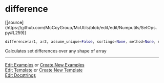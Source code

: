 # <a id="McUtils.Numputils.SetOps.difference">difference</a>
<div class="docs-source-link" markdown="1">
[[source](https://github.com/McCoyGroup/McUtils/blob/edit/edit/Numputils/SetOps.py#L259)]
</div>

```python
difference(ar1, ar2, assume_unique=False, sortings=None, method=None, union_sorting=None): 
```
Calculates set differences over any shape of array 



___

[Edit Examples](https://github.com/McCoyGroup/McUtils/edit/gh-pages/ci/examples/McUtils/Numputils/SetOps/difference.md) or 
[Create New Examples](https://github.com/McCoyGroup/McUtils/new/gh-pages/?filename=ci/examples/McUtils/Numputils/SetOps/difference.md) <br/>
[Edit Template](https://github.com/McCoyGroup/McUtils/edit/gh-pages/ci/docs/McUtils/Numputils/SetOps/difference.md) or 
[Create New Template](https://github.com/McCoyGroup/McUtils/new/gh-pages/?filename=ci/docs/templates/McUtils/Numputils/SetOps/difference.md) <br/>
[Edit Docstrings](https://github.com/McCoyGroup/McUtils/edit/edit/Numputils/SetOps.py#L259?message=Update%20Docs)